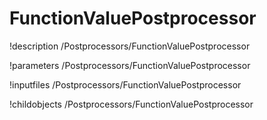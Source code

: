 <!-- MOOSE Documentation Stub: Remove this when content is added. -->

# FunctionValuePostprocessor
!description /Postprocessors/FunctionValuePostprocessor

!parameters /Postprocessors/FunctionValuePostprocessor

!inputfiles /Postprocessors/FunctionValuePostprocessor

!childobjects /Postprocessors/FunctionValuePostprocessor

